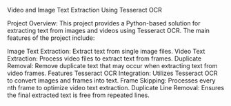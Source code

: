 Video and Image Text Extraction Using Tesseract OCR

Project Overview:
This project provides a Python-based solution for extracting text from images and videos using Tesseract OCR. The main features of the project include:

Image Text Extraction: Extract text from single image files.
Video Text Extraction: Process video files to extract text from frames.
Duplicate Removal: Remove duplicate text that may occur when extracting text from video frames.
Features
Tesseract OCR Integration: Utilizes Tesseract OCR to convert images and frames into text.
Frame Skipping: Processes every nth frame to optimize video text extraction.
Duplicate Line Removal: Ensures the final extracted text is free from repeated lines.
